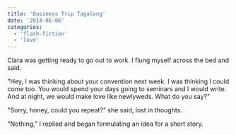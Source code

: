 ```yaml
---
title: 'Business Trip Tagalong'
date: '2014-06-06'
categories:
  - 'flash-fiction'
  - 'love'
---
```


Clara was getting ready to go out to work. I flung myself across the bed and
said.

"Hey, I was thinking about your convention next week. I was thinking I could
come too. You would spend your days going to seminars and I would write. And at
night, we would make love like newlyweds. What do you say?"

"Sorry, honey, could you repeat?" she said, lost in thoughts.

"Nothing," I replied and began formulating an idea for a short story.
